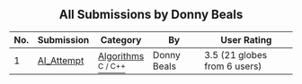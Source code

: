 ﻿<div align="center">

## All Submissions by Donny Beals

</div>

No.  | Submission | Category | By   | User Rating
---- | ---------- | -------- | ---- | -----------
1 | [AI\_Attempt<br />](https://github.com/Planet-Source-Code/donny-beals-ai-attempt__3-5740) | [Algorithms<br /><sup>C / C++</sup>](../ByCategory/algorithms__3-29.md) | Donny Beals | 3.5 (21 globes from 6 users)
